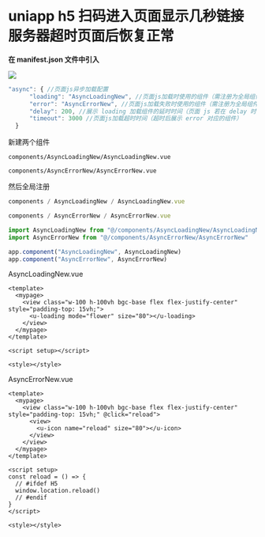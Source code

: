 # uniapp h5 扫码进入页面显示几秒链接服务器超时页面后恢复正常

**在 manifest.json 文件中引入**

![](https://cdn.jsdelivr.net/gh/raisew/gallery/wedoc/202405140904158.png)

```jsx
"async": { //页面js异步加载配置
      "loading": "AsyncLoadingNew", //页面js加载时使用的组件（需注册为全局组件）
      "error": "AsyncErrorNew", //页面js加载失败时使用的组件（需注册为全局组件）
      "delay": 200, //展示 loading 加载组件的延时时间（页面 js 若在 delay 时间内加载完成，则不会显示 loading 组件）
      "timeout": 3000 //页面js加载超时时间（超时后展示 error 对应的组件）
  }
```

新建两个组件

```
components/AsyncLoadingNew/AsyncLoadingNew.vue

components/AsyncErrorNew/AsyncErrorNew.vue
```

然后全局注册

```jsx
components / AsyncLoadingNew / AsyncLoadingNew.vue

components / AsyncErrorNew / AsyncErrorNew.vue

import AsyncLoadingNew from "@/components/AsyncLoadingNew/AsyncLoadingNew"
import AsyncErrorNew from "@/components/AsyncErrorNew/AsyncErrorNew"

app.component("AsyncLoadingNew", AsyncLoadingNew)
app.component("AsyncErrorNew", AsyncErrorNew)
```

AsyncLoadingNew.vue

```vue
<template>
  <mypage>
    <view class="w-100 h-100vh bgc-base flex flex-justify-center" style="padding-top: 15vh;">
      <u-loading mode="flower" size="80"></u-loading>
    </view>
  </mypage>
</template>

<script setup></script>

<style></style>
```

AsyncErrorNew.vue

```vue
<template>
  <mypage>
    <view class="w-100 h-100vh bgc-base flex flex-justify-center" style="padding-top: 15vh;" @click="reload">
      <view>
        <u-icon name="reload" size="80"></u-icon>
      </view>
    </view>
  </mypage>
</template>

<script setup>
const reload = () => {
  // #ifdef H5
  window.location.reload()
  // #endif
}
</script>

<style></style>
```
